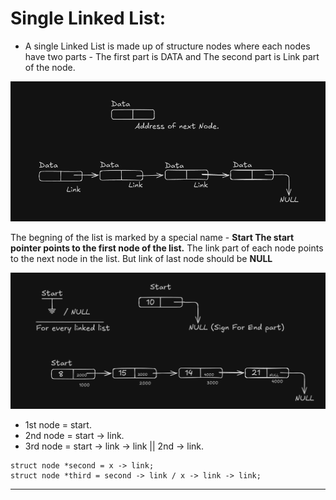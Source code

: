# Single Linked List:
   - A single Linked List is made up of structure nodes where each nodes have two parts - The first part is DATA and The second part is Link part of the node.

![Single linked list node structure](Linked_list_structure.png)

   The begning of the list is marked by a special name - **Start The start pointer points to the first node of the list.**
   The link part of each node points to the next node in the list. But link of last node should be **NULL**
   
![Single linked list Examples](Linked_List_Example.png)
 
   - 1st node = start.
   - 2nd node = start -> link.
   - 3rd node = start -> link -> link || 2nd -> link.
     
  ```
  struct node *second = x -> link;
  struct node *third = second -> link / x -> link -> link;
  ```

---
